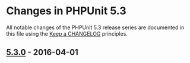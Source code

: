 # Changes in PHPUnit 5.3

All notable changes of the PHPUnit 5.3 release series are documented in this file using the [Keep a CHANGELOG](http://keepachangelog.com/) principles.

## [5.3.0] - 2016-04-01

[5.3.0]: https://github.com/sebastianbergmann/phpunit/compare/5.2...5.3.0

